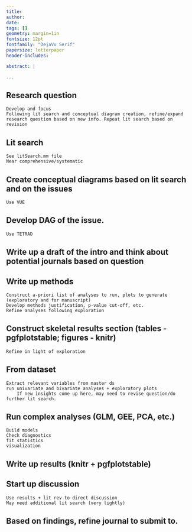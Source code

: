 ```yaml
---
title:
author: 
date: 
tags: []
geometry: margin=1in
fontsize: 12pt
fontfamily: "DejaVu Serif"
papersize: letterpaper
header-includes:

abstract: |

...
```



## Research question ##

    Develop and focus
    Following lit search and conceptual diagram creation, refine/expand research question based on new info. Repeat lit search based on revision


## Lit search ##

    See litSearch.mm file
    Near comprehensive/systematic

## Create conceptual diagrams based on lit search and on the issues ##

    Use VUE

## Develop DAG of the issue. ##

    Use TETRAD


## Write up a draft of the intro and think about potential journals based on question ##

## Write up methods ##

    Construct a-priori list of analyses to run, plots to generate (exploratory and for manuscript)
    Develop methods justification, p-value cut-off, etc.
    Refine analyses following exploration

## Construct skeletal results section (tables - pgfplotstable; figures - knitr) ##

    Refine in light of exploration

## From dataset ##

    Extract relevant variables from master ds
    run univariate and bivariate analyses + exploratory plots
        If new insights come up here, may need to revise question/do further lit search.

## Run complex analyses (GLM, GEE, PCA, etc.) ##

    Build models
    Check diagnostics
    fit statistics
    visualization

## Write up results (knitr + pgfplotstable) ##

## Start up discussion ##

    Use results + lit rev to direct discussion
    May need additional lit search (very lightly)

## Based on findings, refine journal to submit to. ##

